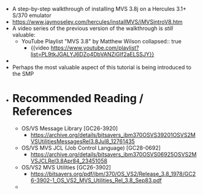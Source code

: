 - A step-by-step walkthrough of installing MVS 3.8j on a Hercules 3.1+ S/370 emulator
- https://www.jaymoseley.com/hercules/installMVS/iMVSintroV8.htm
- A video series of the previous version of the walkthrough is _still_ valuable:
	- YouTube Playlist "MVS 3.8" by Matthew Wilson
	  collapsed:: true
		- {{video https://www.youtube.com/playlist?list=PL9tkJGALYJ6DZo4DbVANZiGIf2aELSSJY}}
-
- Perhaps the most valuable aspect of this tutorial is being introduced to the SMP
- # Recommended Reading / References
	- OS/VS Message Library [GC26-3920]
		- https://archive.org/details/bitsavers_ibm370OSVS39201OSVS2MVSUtilitiesMessagesRel3.8Jul8_12761435
	- OS/VS MVS JCL (Job Control Language) [GC28-0692]
		- https://archive.org/details/bitsavers_ibm370OSVS06925OSVS2MVSJCLRel3.8Apr84_23451058
	- OS/VS2 MVS Utilities [GC26-3902]
		- https://bitsavers.org/pdf/ibm/370/OS_VS2/Release_3.8_1978/GC26-3902-1_OS_VS2_MVS_Utilities_Rel_3.8_Sep83.pdf
	-